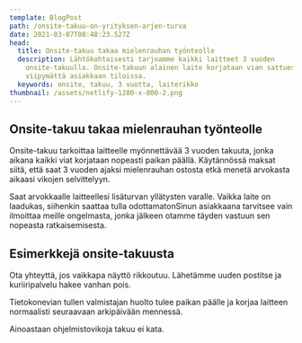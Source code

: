 ```yaml
---
template: BlogPost
path: /onsite-takuu-on-yrityksen-arjen-turva
date: 2021-03-07T08:48:23.527Z
head:
  title: Onsite-takuu takaa mielenrauhan työnteolle
  description: Lähtökohtaisesti tarjoamme kaikki laitteet 3 vuoden
    onsite-takuulla. Onsite-takuun alainen laite korjataan vian sattuessa
    viipymättä asiakkaan tiloissa.
  keywords: onsite, takuu, 3 vuotta, laiterikko
thumbnail: /assets/netlify-1280-x-800-2.png
---
```

## Onsite-takuu takaa mielenrauhan työnteolle

Onsite-takuu tarkoittaa laitteelle myönnettävää 3 vuoden takuuta, jonka aikana kaikki viat korjataan nopeasti paikan päällä. Käytännössä maksat siitä, että saat 3 vuoden ajaksi mielenrauhan ostosta etkä menetä arvokasta aikaasi vikojen selvittelyyn. 

Saat arvokkaalle laitteellesi lisäturvan yllätysten varalle. Vaikka laite on laadukas, siihenkin saattaa tulla odottamatonSinun asiakkaana tarvitsee vain ilmoittaa meille ongelmasta, jonka jälkeen otamme täyden vastuun sen nopeasta ratkaisemisesta.

## Esimerkkejä onsite-takuusta

Ota yhteyttä, jos vaikkapa näyttö rikkoutuu. Lähetämme uuden postitse ja kuriiripalvelu hakee vanhan pois. 

Tietokonevian tullen valmistajan huolto tulee paikan päälle ja korjaa laitteen normaalisti seuraavaan arkipäivään mennessä. 

Ainoastaan ohjelmistovikoja takuu ei kata.